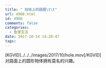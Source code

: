 ```yaml
---
title: " 找地上的圆圈\t\t"
url: 4908.html
id: 4908
comments: false
categories:
  - 鱼里生活
date: 2017-10-14 14:20:47
tags:
---
```


\[KGVID\]../../../images/2017/10/hole.mov\[/KGVID\]  
对路面上的圆形物体拥有莫名的兴趣。